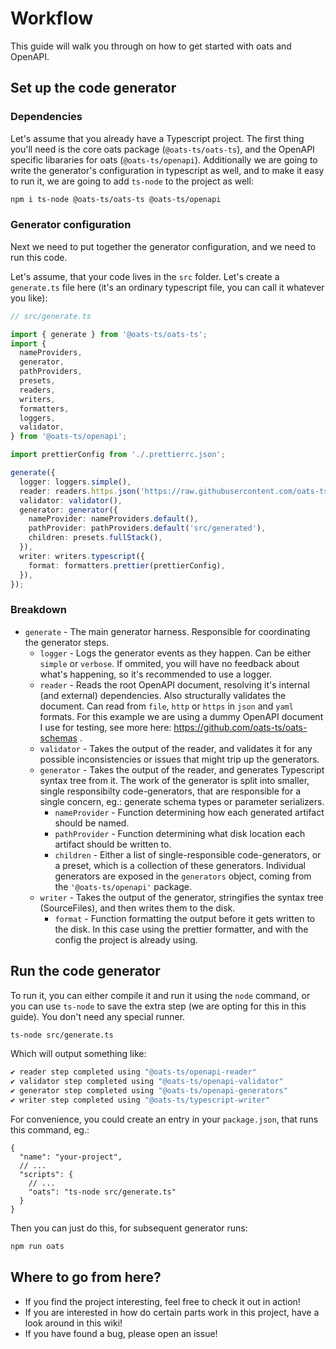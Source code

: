 # Workflow

This guide will walk you through on how to get started with oats and OpenAPI.

## Set up the code generator

### Dependencies

Let's assume that you already have a Typescript project. The first thing you'll need is the core oats package (`@oats-ts/oats-ts`), and the OpenAPI specific libararies for oats (`@oats-ts/openapi`). Additionally we are going to write the generator's configuration in typescript as well, and to make it easy to run it, we are going to add `ts-node` to the project as well:

```bash
npm i ts-node @oats-ts/oats-ts @oats-ts/openapi
```

### Generator configuration

Next we need to put together the generator configuration, and we need to run this code.

Let's assume, that your code lives in the `src` folder. Let's create a `generate.ts` file here (it's an ordinary typescript file, you can call it whatever you like):

```ts
// src/generate.ts

import { generate } from '@oats-ts/oats-ts';
import {
  nameProviders,
  generator,
  pathProviders,
  presets,
  readers,
  writers,
  formatters,
  loggers,
  validator,
} from '@oats-ts/openapi';

import prettierConfig from './.prettierrc.json';

generate({
  logger: loggers.simple(),
  reader: readers.https.json('https://raw.githubusercontent.com/oats-ts/oats-schemas/master/schemas/book-store.json'),
  validator: validator(),
  generator: generator({
    nameProvider: nameProviders.default(),
    pathProvider: pathProviders.default('src/generated'),
    children: presets.fullStack(),
  }),
  writer: writers.typescript({
    format: formatters.prettier(prettierConfig),
  }),
});
```

### Breakdown

- `generate` - The main generator harness. Responsible for coordinating the generator steps.
  - `logger` - Logs the generator events as they happen. Can be either `simple` or `verbose`. If ommited, you will have no feedback about what's happening, so it's recommended to use a logger.
  - `reader` - Reads the root OpenAPI document, resolving it's internal (and external) dependencies. Also structurally validates the document. Can read from `file`, `http` or `https` in `json` and `yaml` formats. For this example we are using a dummy OpenAPI document I use for testing, see more here: https://github.com/oats-ts/oats-schemas .
  - `validator` - Takes the output of the reader, and validates it for any possible inconsistencies or issues that might trip up the generators.
  - `generator` - Takes the output of the reader, and generates Typescript syntax tree from it. The work of the generator is split into smaller, single responsibilty code-generators, that are responsible for a single concern, eg.: generate schema types or parameter serializers.
    - `nameProvider` - Function determining how each generated artifact should be named.
    - `pathProvider` - Function determining what disk location each artifact should be written to.
    - `children` - Either a list of single-responsible code-generators, or a preset, which is a collection of these generators. Individual generators are exposed in the `generators` object, coming from the `'@oats-ts/openapi'` package.
  - `writer` - Takes the output of the generator, stringifies the syntax tree (SourceFiles), and then writes them to the disk.
    - `format` - Function formatting the output before it gets written to the disk. In this case using the prettier formatter, and with the config the project is already using.

## Run the code generator

To run it, you can either compile it and run it using the `node` command, or you can use `ts-node` to save the extra step (we are opting for this in this guide). You don't need any special runner.

```bash
ts-node src/generate.ts
```

Which will output something like:

```bash
✔ reader step completed using "@oats-ts/openapi-reader"
✔ validator step completed using "@oats-ts/openapi-validator"
✔ generator step completed using "@oats-ts/openapi-generators"
✔ writer step completed using "@oats-ts/typescript-writer"
```

For convenience, you could create an entry in your `package.json`, that runs this command, eg.:

```jsonc
{
  "name": "your-project",
  // ...
  "scripts": {
    // ...
    "oats": "ts-node src/generate.ts"
  }
}
```

Then you can just do this, for subsequent generator runs:

```bash
npm run oats
```

## Where to go from here?

- If you find the project interesting, feel free to check it out in action!
- If you are interested in how do certain parts work in this project, have a look around in this wiki!
- If you have found a bug, please open an issue!

